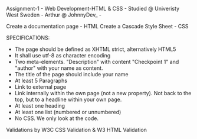 Assignment-1 - 
Web Development-HTML &amp; CSS - 
Studied @ Univeristy West Sweden - 
Arthur @ JohnnyDev_ -

Create a documentation page - HTML 
Create a Cascade Style Sheet - CSS 

SPECIFICATIONS:
- The page should be defined as XHTML strict, alternatively HTML5
- It shall use utf-8 as character encoding
- Two meta-elements. "Description" with content "Checkpoint 1" and "author" with your name as content.
- The title of the page should include your name
- At least 5 Paragraphs
- Link to external page
- Link internally within the own page (not a new property). Not back to the top, but to a headline within your own 
  page.
- At least one heading
- At least one list (numbered or unnumbered)
- No CSS. We only look at the code.

Validations by W3C CSS Validation & W3 HTML Validation 
